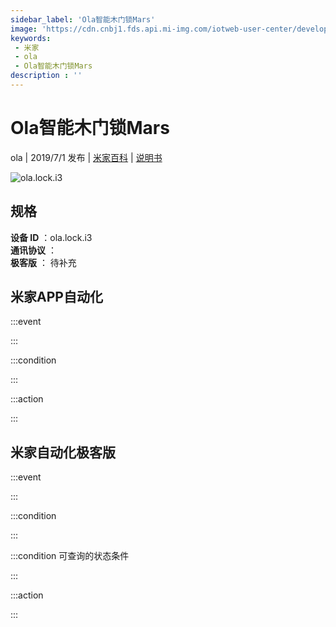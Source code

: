 ```yaml
---
sidebar_label: 'Ola智能木门锁Mars'
image: 'https://cdn.cnbj1.fds.api.mi-img.com/iotweb-user-center/developer_1678870890352YSQzyVIm.png?GalaxyAccessKeyId=AKVGLQWBOVIRQ3XLEW&Expires=9223372036854775807&Signature=dHJdKa5HOAaJRhTeVmoLV7xl4+g='
keywords: 
 - 米家
 - ola
 - Ola智能木门锁Mars
description : ''
---
```

# Ola智能木门锁Mars

ola | 2019/7/1 发布 | [米家百科](https://home.mi.com/webapp/content/baike/product/index.html?model=ola.lock.i3) | [说明书](https://home.mi.com/views/introduction.html?model=ola.lock.i3&region=cn)

![ola.lock.i3](https://cdn.cnbj1.fds.api.mi-img.com/iotweb-user-center/developer_1678870890352YSQzyVIm.png?GalaxyAccessKeyId=AKVGLQWBOVIRQ3XLEW&Expires=9223372036854775807&Signature=dHJdKa5HOAaJRhTeVmoLV7xl4+g=)

## 规格  
> 
**设备 ID** ：ola.lock.i3  
**通讯协议** ：  
**极客版**  ： 待补充 


## 米家APP自动化  

:::event  

:::

:::condition  

:::

:::action   

:::

## 米家自动化极客版  

:::event  

:::

:::condition  

:::

:::condition 可查询的状态条件  

:::

:::action  

:::

        
